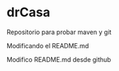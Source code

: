 # drCasa
Repositorio para probar maven y git

Modificando el README.md

Modifico README.md desde github
